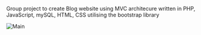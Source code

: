 Group project to create Blog website using MVC architecure written in PHP, JavaScript, mySQL, HTML, CSS utilising the bootstrap library

![Main](https://user-images.githubusercontent.com/39915585/67518172-2229b300-f69c-11e9-9573-2fd70207d282.png)
